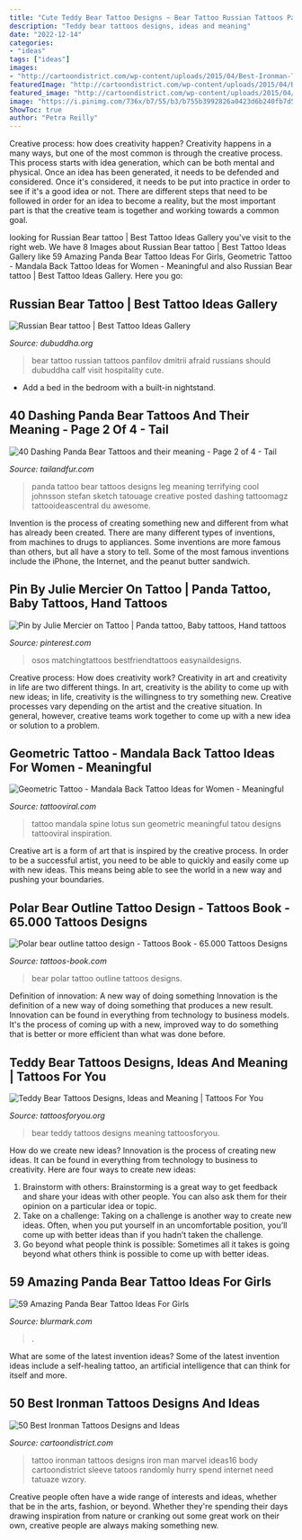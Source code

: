 ```yaml
---
title: "Cute Teddy Bear Tattoo Designs ~ Bear Tattoo Russian Tattoos Panfilov Dmitrii Afraid Russians Should Dubuddha Calf Visit Hospitality Cute"
description: "Teddy bear tattoos designs, ideas and meaning"
date: "2022-12-14"
categories:
- "ideas"
tags: ["ideas"]
images:
- "http://cartoondistrict.com/wp-content/uploads/2015/04/Best-Ironman-Tattoos-Designs-and-Ideas16-016.jpg"
featuredImage: "http://cartoondistrict.com/wp-content/uploads/2015/04/Best-Ironman-Tattoos-Designs-and-Ideas16-016.jpg"
featured_image: "http://cartoondistrict.com/wp-content/uploads/2015/04/Best-Ironman-Tattoos-Designs-and-Ideas16-016.jpg"
image: "https://i.pinimg.com/736x/b7/55/b3/b755b3992826a0423d6b240fb7d55dd8.jpg"
ShowToc: true
author: "Petra Reilly"
---
```



Creative process: how does creativity happen?
Creativity happens in a many ways, but one of the most common is through the creative process. This process starts with idea generation, which can be both mental and physical. Once an idea has been generated, it needs to be defended and considered. Once it's considered, it needs to be put into practice in order to see if it's a good idea or not. There are different steps that need to be followed in order for an idea to become a reality, but the most important part is that the creative team is together and working towards a common goal.

	

		
looking for Russian Bear tattoo | Best Tattoo Ideas Gallery you've visit to the right web. We have 8 Images about Russian Bear tattoo | Best Tattoo Ideas Gallery like 59 Amazing Panda Bear Tattoo Ideas For Girls, Geometric Tattoo - Mandala Back Tattoo Ideas for Women - Meaningful and also Russian Bear tattoo | Best Tattoo Ideas Gallery. Here you go:
		
    
## Russian Bear Tattoo | Best Tattoo Ideas Gallery

<img loading=lazy src="http://www.dubuddha.org/wp-content/uploads/2015/06/Russian-Bear-tattoo-by-Dmitrii-Panfilov.jpg" onerror="this.onerror=null;this.src='https://tse1.mm.bing.net/th?id=OIP.EmbCGF4p64ftlJcnJ77T4AHaHa&amp;pid=15.1';" alt="Russian Bear tattoo | Best Tattoo Ideas Gallery">

_Source: dubuddha.org_

>bear tattoo russian tattoos panfilov dmitrii afraid russians should dubuddha calf visit hospitality cute. 

	

- Add a bed in the bedroom with a built-in nightstand.

    
## 40 Dashing Panda Bear Tattoos And Their Meaning - Page 2 Of 4 - Tail

<img loading=lazy src="https://tailandfur.com/wp-content/uploads/2014/01/panda-tattoo-12.jpg" onerror="this.onerror=null;this.src='https://tse1.mm.bing.net/th?id=OIP.ei26TbBT6Lic-1CspTncmQHaLH&amp;pid=15.1';" alt="40 Dashing Panda Bear Tattoos and their meaning - Page 2 of 4 - Tail">

_Source: tailandfur.com_

>panda tattoo bear tattoos designs leg meaning terrifying cool johnsson stefan sketch tatouage creative posted dashing tattoomagz tattooideascentral du awesome. 

	

Invention is the process of creating something new and different from what has already been created. There are many different types of inventions, from machines to drugs to appliances. Some inventions are more famous than others, but all have a story to tell. Some of the most famous inventions include the iPhone, the Internet, and the peanut butter sandwich.

    
## Pin By Julie Mercier On Tattoo | Panda Tattoo, Baby Tattoos, Hand Tattoos

<img loading=lazy src="https://i.pinimg.com/736x/b7/55/b3/b755b3992826a0423d6b240fb7d55dd8.jpg" onerror="this.onerror=null;this.src='https://tse1.mm.bing.net/th?id=OIP.yBA227ZkYB-9mcWe0ssRbwHaJ3&amp;pid=15.1';" alt="Pin by Julie Mercier on Tattoo | Panda tattoo, Baby tattoos, Hand tattoos">

_Source: pinterest.com_

>osos matchingtattoos bestfriendtattoos easynaildesigns. 

	

Creative process: How does creativity work?
Creativity in art and creativity in life are two different things. In art, creativity is the ability to come up with new ideas; in life, creativity is the willingness to try something new. Creative processes vary depending on the artist and the creative situation. In general, however, creative teams work together to come up with a new idea or solution to a problem.

    
## Geometric Tattoo - Mandala Back Tattoo Ideas For Women - Meaningful

<img loading=lazy src="https://tattooviral.com/wp-content/uploads/2017/12/geometric-tattoo-mandala-back-tattoo-ideas-for-women-meaningful-geometric-lotus-sun-spine-tatou.jpg" onerror="this.onerror=null;this.src='https://tse4.mm.bing.net/th?id=OIP.Q6ylIr0WziM6pisZ3NYqnwHaL9&amp;pid=15.1';" alt="Geometric Tattoo - Mandala Back Tattoo Ideas for Women - Meaningful">

_Source: tattooviral.com_

>tattoo mandala spine lotus sun geometric meaningful tatou designs tattooviral inspiration. 

	

Creative art is a form of art that is inspired by the creative process. In order to be a successful artist, you need to be able to quickly and easily come up with new ideas. This means being able to see the world in a new way and pushing your boundaries.

    
## Polar Bear Outline Tattoo Design - Tattoos Book - 65.000 Tattoos Designs

<img loading=lazy src="https://tattoos-book.com/wp-content/uploads/2016/02/polar-bear-outline-tattoo-design.jpg" onerror="this.onerror=null;this.src='https://tse3.mm.bing.net/th?id=OIP.O0vtIcGoIqL5NVCgoGjY_QHaGL&amp;pid=15.1';" alt="Polar bear outline tattoo design - Tattoos Book - 65.000 Tattoos Designs">

_Source: tattoos-book.com_

>bear polar tattoo outline tattoos designs. 

	

Definition of innovation: A new way of doing something
Innovation is the definition of a new way of doing something that produces a new result. Innovation can be found in everything from technology to business models. It's the process of coming up with a new, improved way to do something that is better or more efficient than what was done before.

    
## Teddy Bear Tattoos Designs, Ideas And Meaning | Tattoos For You

<img loading=lazy src="https://www.tattoosforyou.org/wp-content/uploads/2016/03/Teddy-Bear-Tattoos-for-Men.jpg" onerror="this.onerror=null;this.src='https://tse2.mm.bing.net/th?id=OIP.miPJ2nPI-CDdA7y7UDMeKwHaLK&amp;pid=15.1';" alt="Teddy Bear Tattoos Designs, Ideas and Meaning | Tattoos For You">

_Source: tattoosforyou.org_

>bear teddy tattoos designs meaning tattoosforyou. 

	

How do we create new ideas?
Innovation is the process of creating new ideas. It can be found in everything from technology to business to creativity. Here are four ways to create new ideas:

1. Brainstorm with others: Brainstorming is a great way to get feedback and share your ideas with other people. You can also ask them for their opinion on a particular idea or topic.
2. Take on a challenge: Taking on a challenge is another way to create new ideas. Often, when you put yourself in an uncomfortable position, you’ll come up with better ideas than if you hadn’t taken the challenge.
3. Go beyond what people think is possible: Sometimes all it takes is going beyond what others think is possible to come up with better ideas.

    
## 59 Amazing Panda Bear Tattoo Ideas For Girls

<img loading=lazy src="https://www.blurmark.com/wp-content/uploads/2017/04/Panda-Bear-On-Tree-1024x1024.jpg" onerror="this.onerror=null;this.src='https://tse4.mm.bing.net/th?id=OIP.-iLtA1N_BRTj6lQUPbkopQHaHa&amp;pid=15.1';" alt="59 Amazing Panda Bear Tattoo Ideas For Girls">

_Source: blurmark.com_

>. 

	

What are some of the latest invention ideas?
Some of the latest invention ideas include a self-healing tattoo, an artificial intelligence that can think for itself and more.

    
## 50 Best Ironman Tattoos Designs And Ideas

<img loading=lazy src="http://cartoondistrict.com/wp-content/uploads/2015/04/Best-Ironman-Tattoos-Designs-and-Ideas16-016.jpg" onerror="this.onerror=null;this.src='https://tse1.mm.bing.net/th?id=OIP.sRsJoVqXjY0d33hZH871bwHaKI&amp;pid=15.1';" alt="50 Best Ironman Tattoos Designs and Ideas">

_Source: cartoondistrict.com_

>tattoo ironman tattoos designs iron man marvel ideas16 body cartoondistrict sleeve tatoos randomly hurry spend internet need tatuaze wzory. 

	

Creative people often have a wide range of interests and ideas, whether that be in the arts, fashion, or beyond. Whether they're spending their days drawing inspiration from nature or cranking out some great work on their own, creative people are always making something new.

